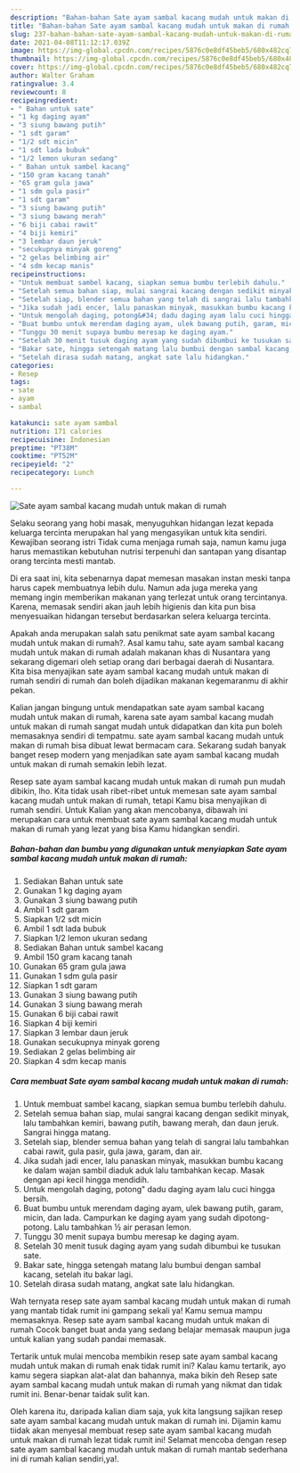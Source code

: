 ```yaml
---
description: "Bahan-bahan Sate ayam sambal kacang mudah untuk makan di rumah yang nikmat Untuk Jualan"
title: "Bahan-bahan Sate ayam sambal kacang mudah untuk makan di rumah yang nikmat Untuk Jualan"
slug: 237-bahan-bahan-sate-ayam-sambal-kacang-mudah-untuk-makan-di-rumah-yang-nikmat-untuk-jualan
date: 2021-04-08T11:12:17.039Z
image: https://img-global.cpcdn.com/recipes/5876c0e8df45beb5/680x482cq70/sate-ayam-sambal-kacang-mudah-untuk-makan-di-rumah-foto-resep-utama.jpg
thumbnail: https://img-global.cpcdn.com/recipes/5876c0e8df45beb5/680x482cq70/sate-ayam-sambal-kacang-mudah-untuk-makan-di-rumah-foto-resep-utama.jpg
cover: https://img-global.cpcdn.com/recipes/5876c0e8df45beb5/680x482cq70/sate-ayam-sambal-kacang-mudah-untuk-makan-di-rumah-foto-resep-utama.jpg
author: Walter Graham
ratingvalue: 3.4
reviewcount: 8
recipeingredient:
- " Bahan untuk sate"
- "1 kg daging ayam"
- "3 siung bawang putih"
- "1 sdt garam"
- "1/2 sdt micin"
- "1 sdt lada bubuk"
- "1/2 lemon ukuran sedang"
- " Bahan untuk sambel kacang"
- "150 gram kacang tanah"
- "65 gram gula jawa"
- "1 sdm gula pasir"
- "1 sdt garam"
- "3 siung bawang putih"
- "3 siung bawang merah"
- "6 biji cabai rawit"
- "4 biji kemiri"
- "3 lembar daun jeruk"
- "secukupnya minyak goreng"
- "2 gelas belimbing air"
- "4 sdm kecap manis"
recipeinstructions:
- "Untuk membuat sambel kacang, siapkan semua bumbu terlebih dahulu."
- "Setelah semua bahan siap, mulai sangrai kacang dengan sedikit minyak, lalu tambahkan kemiri, bawang putih, bawang merah, dan daun jeruk. Sangrai hingga matang."
- "Setelah siap, blender semua bahan yang telah di sangrai lalu tambahkan cabai rawit, gula pasir, gula jawa, garam, dan air."
- "Jika sudah jadi encer, lalu panaskan minyak, masukkan bumbu kacang ke dalam wajan sambil diaduk aduk lalu tambahkan kecap. Masak dengan api kecil hingga mendidih."
- "Untuk mengolah daging, potong&#34; dadu daging ayam lalu cuci hingga bersih."
- "Buat bumbu untuk merendam daging ayam, ulek bawang putih, garam, micin, dan lada. Campurkan ke daging ayam yang sudah dipotong-potong. Lalu tambahkan ½ air perasan lemon."
- "Tunggu 30 menit supaya bumbu meresap ke daging ayam."
- "Setelah 30 menit tusuk daging ayam yang sudah dibumbui ke tusukan sate."
- "Bakar sate, hingga setengah matang lalu bumbui dengan sambal kacang, setelah itu bakar lagi."
- "Setelah dirasa sudah matang, angkat sate lalu hidangkan."
categories:
- Resep
tags:
- sate
- ayam
- sambal

katakunci: sate ayam sambal 
nutrition: 171 calories
recipecuisine: Indonesian
preptime: "PT38M"
cooktime: "PT52M"
recipeyield: "2"
recipecategory: Lunch

---
```



![Sate ayam sambal kacang mudah untuk makan di rumah](https://img-global.cpcdn.com/recipes/5876c0e8df45beb5/680x482cq70/sate-ayam-sambal-kacang-mudah-untuk-makan-di-rumah-foto-resep-utama.jpg)

Selaku seorang yang hobi masak, menyuguhkan hidangan lezat kepada keluarga tercinta merupakan hal yang mengasyikan untuk kita sendiri. Kewajiban seorang istri Tidak cuma menjaga rumah saja, namun kamu juga harus memastikan kebutuhan nutrisi terpenuhi dan santapan yang disantap orang tercinta mesti mantab.

Di era  saat ini, kita sebenarnya dapat memesan masakan instan meski tanpa harus capek membuatnya lebih dulu. Namun ada juga mereka yang memang ingin memberikan makanan yang terlezat untuk orang tercintanya. Karena, memasak sendiri akan jauh lebih higienis dan kita pun bisa menyesuaikan hidangan tersebut berdasarkan selera keluarga tercinta. 



Apakah anda merupakan salah satu penikmat sate ayam sambal kacang mudah untuk makan di rumah?. Asal kamu tahu, sate ayam sambal kacang mudah untuk makan di rumah adalah makanan khas di Nusantara yang sekarang digemari oleh setiap orang dari berbagai daerah di Nusantara. Kita bisa menyajikan sate ayam sambal kacang mudah untuk makan di rumah sendiri di rumah dan boleh dijadikan makanan kegemaranmu di akhir pekan.

Kalian jangan bingung untuk mendapatkan sate ayam sambal kacang mudah untuk makan di rumah, karena sate ayam sambal kacang mudah untuk makan di rumah sangat mudah untuk didapatkan dan kita pun boleh memasaknya sendiri di tempatmu. sate ayam sambal kacang mudah untuk makan di rumah bisa dibuat lewat bermacam cara. Sekarang sudah banyak banget resep modern yang menjadikan sate ayam sambal kacang mudah untuk makan di rumah semakin lebih lezat.

Resep sate ayam sambal kacang mudah untuk makan di rumah pun mudah dibikin, lho. Kita tidak usah ribet-ribet untuk memesan sate ayam sambal kacang mudah untuk makan di rumah, tetapi Kamu bisa menyajikan di rumah sendiri. Untuk Kalian yang akan mencobanya, dibawah ini merupakan cara untuk membuat sate ayam sambal kacang mudah untuk makan di rumah yang lezat yang bisa Kamu hidangkan sendiri.

<!--inarticleads1-->

##### Bahan-bahan dan bumbu yang digunakan untuk menyiapkan Sate ayam sambal kacang mudah untuk makan di rumah:

1. Sediakan  Bahan untuk sate
1. Gunakan 1 kg daging ayam
1. Gunakan 3 siung bawang putih
1. Ambil 1 sdt garam
1. Siapkan 1/2 sdt micin
1. Ambil 1 sdt lada bubuk
1. Siapkan 1/2 lemon ukuran sedang
1. Sediakan  Bahan untuk sambel kacang
1. Ambil 150 gram kacang tanah
1. Gunakan 65 gram gula jawa
1. Gunakan 1 sdm gula pasir
1. Siapkan 1 sdt garam
1. Gunakan 3 siung bawang putih
1. Gunakan 3 siung bawang merah
1. Gunakan 6 biji cabai rawit
1. Siapkan 4 biji kemiri
1. Siapkan 3 lembar daun jeruk
1. Gunakan secukupnya minyak goreng
1. Sediakan 2 gelas belimbing air
1. Siapkan 4 sdm kecap manis




<!--inarticleads2-->

##### Cara membuat Sate ayam sambal kacang mudah untuk makan di rumah:

1. Untuk membuat sambel kacang, siapkan semua bumbu terlebih dahulu.
1. Setelah semua bahan siap, mulai sangrai kacang dengan sedikit minyak, lalu tambahkan kemiri, bawang putih, bawang merah, dan daun jeruk. Sangrai hingga matang.
1. Setelah siap, blender semua bahan yang telah di sangrai lalu tambahkan cabai rawit, gula pasir, gula jawa, garam, dan air.
1. Jika sudah jadi encer, lalu panaskan minyak, masukkan bumbu kacang ke dalam wajan sambil diaduk aduk lalu tambahkan kecap. Masak dengan api kecil hingga mendidih.
1. Untuk mengolah daging, potong&#34; dadu daging ayam lalu cuci hingga bersih.
1. Buat bumbu untuk merendam daging ayam, ulek bawang putih, garam, micin, dan lada. Campurkan ke daging ayam yang sudah dipotong-potong. Lalu tambahkan ½ air perasan lemon.
1. Tunggu 30 menit supaya bumbu meresap ke daging ayam.
1. Setelah 30 menit tusuk daging ayam yang sudah dibumbui ke tusukan sate.
1. Bakar sate, hingga setengah matang lalu bumbui dengan sambal kacang, setelah itu bakar lagi.
1. Setelah dirasa sudah matang, angkat sate lalu hidangkan.




Wah ternyata resep sate ayam sambal kacang mudah untuk makan di rumah yang mantab tidak rumit ini gampang sekali ya! Kamu semua mampu memasaknya. Resep sate ayam sambal kacang mudah untuk makan di rumah Cocok banget buat anda yang sedang belajar memasak maupun juga untuk kalian yang sudah pandai memasak.

Tertarik untuk mulai mencoba membikin resep sate ayam sambal kacang mudah untuk makan di rumah enak tidak rumit ini? Kalau kamu tertarik, ayo kamu segera siapkan alat-alat dan bahannya, maka bikin deh Resep sate ayam sambal kacang mudah untuk makan di rumah yang nikmat dan tidak rumit ini. Benar-benar taidak sulit kan. 

Oleh karena itu, daripada kalian diam saja, yuk kita langsung sajikan resep sate ayam sambal kacang mudah untuk makan di rumah ini. Dijamin kamu tiidak akan menyesal membuat resep sate ayam sambal kacang mudah untuk makan di rumah lezat tidak rumit ini! Selamat mencoba dengan resep sate ayam sambal kacang mudah untuk makan di rumah mantab sederhana ini di rumah kalian sendiri,ya!.

